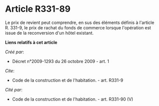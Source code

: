 # Article R331-89

Le prix de revient peut comprendre, en sus des éléments définis à l'article R. 331-9, le prix de rachat du fonds de commerce
lorsque l'opération est issue de la reconversion d'un hôtel existant.

**Liens relatifs à cet article**

_Créé par_:

  - Décret n°2009-1293 du 26 octobre 2009 - art. 1

_Cite_:

  - Code de la construction et de l'habitation. - art. R331-9

_Cité par_:

  - Code de la construction et de l'habitation. - art. R331-90 (V)
